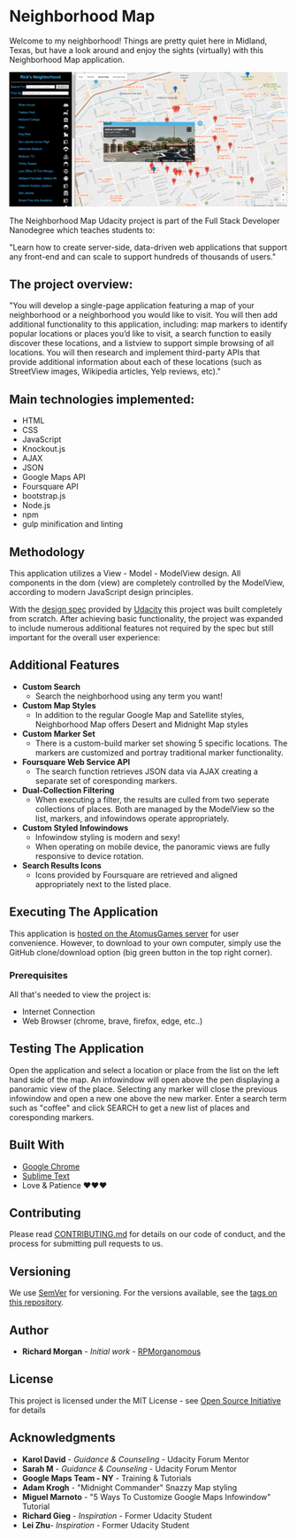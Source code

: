 # Neighborhood Map

Welcome to my neighborhood!  Things are pretty quiet here in Midland, Texas, but have a look around and enjoy the sights (virtually) with this Neighborhood Map application.

![Neighborhood Map](/images/map.png)

The Neighborhood Map Udacity project is part of the Full Stack Developer Nanodegree which teaches students to:

"Learn how to create server-side, data-driven web applications that support any front-end and can scale to support hundreds of thousands of users."

## The project overview:

"You will develop a single-page application featuring a map of your neighborhood or a neighborhood you would like to visit. You will then add additional functionality to this application, including: map markers to identify popular locations or places you’d like to visit, a search function to easily discover these locations, and a listview to support simple browsing of all locations. You will then research and implement third-party APIs that provide additional information about each of these locations (such as StreetView images, Wikipedia articles, Yelp reviews, etc)."

## Main technologies implemented:
* HTML
* CSS
* JavaScript
* Knockout.js
* AJAX
* JSON
* Google Maps API
* Foursquare API
* bootstrap.js
* Node.js
* npm
* gulp minification and linting

## Methodology

This application utilizes a View - Model - ModelView design.  All components in the dom (view) are completely controlled by the ModelView, according to modern JavaScript design principles.

With the [design spec](https://review.udacity.com/#!/rubrics/17/view) provided by [Udacity](https://www.udacity.com/) this project was built completely from scratch.  After achieving basic functionality, the project was expanded to include numerous additional features not required by the spec but still important for the overall user experience:

## Additional Features

* **Custom Search**
    - Search the neighborhood using any term you want!
* **Custom Map Styles**
    - In addition to the regular Google Map and Satellite styles, Neighborhood Map offers Desert and Midnight Map styles
* **Custom Marker Set**
    - There is a custom-build marker set showing 5 specific locations.  The markers are customized and portray traditional marker functionality.
* **Foursquare Web Service API**
    - The search function retrieves JSON data via AJAX creating a separate set of coresponding markers.
* **Dual-Collection Filtering**
    - When executing a filter, the results are culled from two seperate collections of places.  Both are managed by the ModelView so the list, markers, and infowindows operate appropriately.
* **Custom Styled Infowindows**
    - Infowindow styling is modern and sexy!
    - When operating on mobile device, the panoramic views are fully responsive to device rotation.
* **Search Results Icons**
    - Icons provided by Foursquare are retrieved and aligned appropriately next to the listed place.

## Executing The Application

This application is [hosted on the AtomusGames server](http://www.atomusgames.com/rpm/map-meister/) for user convenience.  However, to download to your own computer, simply use the GitHub clone/download option (big green button in the top right corner).

### Prerequisites

All that's needed to view the project is:
* Internet Connection
* Web Browser (chrome, brave, firefox, edge, etc..)

## Testing The Application

Open the application and select a location or place from the list on the left hand side of the map.  An infowindow will open above the pen displaying a panoramic view of the place.  Selecting any marker will close the previous infowindow and open a new one above the new marker.  Enter a search term such as "coffee" and click SEARCH to get a new list of places and coresponding markers.

## Built With

* [Google Chrome](https://www.google.com/chrome/)
* [Sublime Text](https://www.sublimetext.com/)
* Love & Patience ♥♥♥

## Contributing

Please read [CONTRIBUTING.md](https://github.com/RPMorganomous/contributing/blob/master/README.md) for details on our code of conduct, and the process for submitting pull requests to us.

## Versioning

We use [SemVer](http://semver.org/) for versioning. For the versions available, see the [tags on this repository](https://github.com/RPMorganomous/map-meister). 

## Author

* **Richard Morgan** - *Initial work* - [RPMorganomous](https://github.com/RPMorganomous)

## License

This project is licensed under the MIT License - see [Open Source Initiative](https://opensource.org/licenses/MIT) for details

## Acknowledgments

* **Karol David** - *Guidance & Counseling* - Udacity Forum Mentor
* **Sarah M** - *Guidance & Counseling* - Udacity Forum Mentor
* **Google Maps Team - NY** - Training & Tutorials
* **Adam Krogh** - "Midnight Commander" Snazzy Map styling
* **Miguel Marnoto** - "5 Ways To Customize Google Maps Infowindow" Tutorial
* **Richard Gieg** - *Inspiration* - Former Udacity Student
* **Lei Zhu**- *Inspiration* - Former Udacity Student
